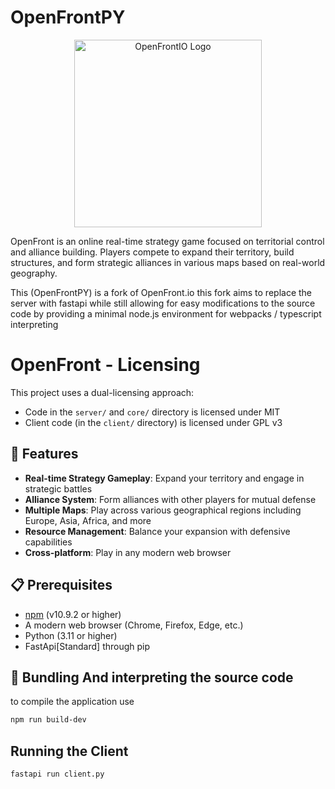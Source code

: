# OpenFrontPY

<p align="center">
  <picture>
    <source media="(prefers-color-scheme: dark)" srcset="resources/images/OpenFrontLogoDark.svg">
    <source media="(prefers-color-scheme: light)" srcset="resources/images/OpenFrontLogo.svg">
    <img src="resources/images/OpenFrontLogo.svg" alt="OpenFrontIO Logo" width="300">
  </picture>
</p>

[](https://crowdin.com/project/openfront-mls)

OpenFront is an online real-time strategy game focused on territorial control and alliance building. Players compete to expand their territory, build structures, and form strategic alliances in various maps based on real-world geography.

This (OpenFrontPY) is a fork of OpenFront.io this fork aims to replace the server with fastapi while still allowing for easy modifications to the source code by providing a minimal node.js environment for webpacks / typescript interpreting

# OpenFront - Licensing

This project uses a dual-licensing approach:

- Code in the `server/` and `core/` directory is licensed under MIT
- Client code (in the `client/` directory) is licensed under GPL v3

## 🌟 Features

- **Real-time Strategy Gameplay**: Expand your territory and engage in strategic battles
- **Alliance System**: Form alliances with other players for mutual defense
- **Multiple Maps**: Play across various geographical regions including Europe, Asia, Africa, and more
- **Resource Management**: Balance your expansion with defensive capabilities
- **Cross-platform**: Play in any modern web browser

## 📋 Prerequisites

- [npm](https://www.npmjs.com/) (v10.9.2 or higher)
- A modern web browser (Chrome, Firefox, Edge, etc.)
- Python (3.11 or higher)
- FastApi[Standard] through pip

## 🚀 Bundling And interpreting the source code
to compile the application use 
```bash
npm run build-dev
```

## Running the Client
```bash
fastapi run client.py
```
